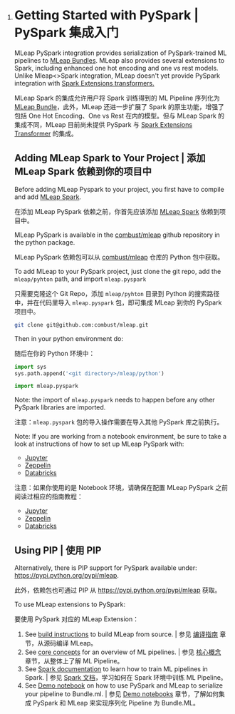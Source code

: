 1. # Getting Started with PySpark | PySpark 集成入门
   MLeap PySpark integration provides serialization of PySpark-trained ML pipelines to [MLeap Bundles](../mleap-bundle/). MLeap also provides several extensions to Spark, including enhanced one hot encoding and one vs rest models. Unlike Mleap<>Spark integration, MLeap doesn't yet provide PySpark integration with [Spark Extensions transformers.](../core-concepts/transformers/support.md#extensions)

   MLeap Spark 的集成允许用户将 Spark 训练得到的 ML Pipeline 序列化为 [MLeap Bundle](../mleap-bundle/)，此外，MLeap 还进一步扩展了 Spark 的原生功能，增强了包括 One Hot Encoding、One vs Rest 在内的模型。但与 MLeap Spark 的集成不同，MLeap 目前尚未提供 PySpark 与 [Spark Extensions Transformer](../core-concepts/transformers/support.md#extensions) 的集成。

   ## Adding MLeap Spark to Your Project | 添加 MLeap Spark 依赖到你的项目中

   Before adding MLeap Pyspark to your project, you first have to compile and add [MLeap Spark](./spark.md).

   在添加 MLeap PySpark 依赖之前，你首先应该添加 [MLeap Spark](./spark.md) 依赖到项目中。

   

   MLeap PySpark is available in the [combust/mleap](https://github.com/combust/mleap) github repository in the python package.

   MLeap PySpark 依赖包可以从 [combust/mleap](https://github.com/combust/mleap) 仓库的 Python 包中获取。

   

   To add MLeap to your PySpark project, just clone the git repo, add the `mleap/pyhton` path, and import `mleap.pyspark`

   只需要克隆这个 Git Repo，添加 `mleap/pyhton` 目录到 Python 的搜索路径中，并在代码里导入 `mleap.pyspark` 包，即可集成 MLeap 到你的 PySpark 项目中。


   ```bash
   git clone git@github.com:combust/mleap.git
   ```

   Then in your python environment do:

   随后在你的 Python 环境中：

   ```python
   import sys
   sys.path.append('<git directory>/mleap/python')
   
   import mleap.pyspark 
   ```

   Note: the import of `mleap.pyspark` needs to happen before any other PySpark libraries are imported.

   注意：`mleap.pyspark` 包的导入操作需要在导入其他 PySpark 库之前执行。

   Note: If you are working from a notebook environment, be sure to take a look at instructions of how to set up MLeap PySpark with:
   * [Jupyter](../notebooks/jupyter.md)
   * [Zeppelin](../notebooks/zeppelin.md)
   * [Databricks](../notebooks/databricks.md)

   注意：如果你使用的是 Notebook 环境，请确保在配置 MLeap PySpark 之前阅读过相应的指南教程：
   * [Jupyter](../notebooks/jupyter.md)
   * [Zeppelin](../notebooks/zeppelin.md)
   * [Databricks](../notebooks/databricks.md)

   ## Using PIP | 使用 PIP
   Alternatively, there is PIP support for PySpark available under: https://pypi.python.org/pypi/mleap.

   此外，依赖包也可通过 PIP 从 https://pypi.python.org/pypi/mleap 获取。

   

   To use MLeap extensions to PySpark:

   要使用 PySpark 对应的 MLeap Extension：

   1. See [build instructions](./building.html) to build MLeap from source. | 参见 [编译指南](./building.html) 章节，从源码编译 MLeap。
   2. See [core concepts](../core-concepts/) for an overview of ML pipelines. | 参见  [核心概念](../core-concepts/) 章节，从整体上了解 ML Pipeline。
   3. See [Spark documentation](http://spark.apache.org/docs/latest/ml-guide.html) to learn how to train ML pipelines in Spark. | 参见 [Spark 文档](http://spark.apache.org/docs/latest/ml-guide.html)，学习如何在 Spark 环境中训练 ML Pipeline。
   4. See [Demo notebook](https://github.com/combust/mleap-demo/blob/master/notebooks/PySpark%20-%20AirBnb.ipynb) on how to use PySpark and MLeap to serialize your pipeline to Bundle.ml. | 参见 [Demo notebooks](https://github.com/combust/mleap-demo/tree/master/notebooks) 章节，了解如何集成 PySpark 和 MLeap 来实现序列化 Pipeline 为 Bundle.ML。


